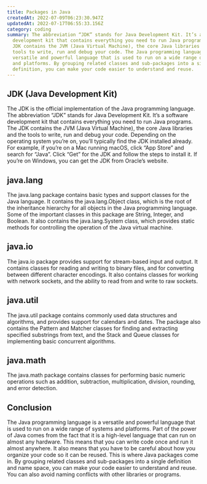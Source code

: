 ```yaml
---
title: Packages in Java
createdAt: 2022-07-09T06:23:30.947Z
updatedAt: 2022-07-17T06:55:33.156Z
category: coding
summary: The abbreviation “JDK” stands for Java Development Kit. It’s a software
  development kit that contains everything you need to run Java programs. The
  JDK contains the JVM (Java Virtual Machine), the core Java libraries and the
  tools to write, run and debug your code. The Java programming language is a
  versatile and powerful language that is used to run on a wide range of systems
  and platforms. By grouping related classes and sub-packages into a single
  definition, you can make your code easier to understand and reuse.
---
```


## JDK (Java Development Kit)

The JDK is the official implementation of the Java programming language. The abbreviation “JDK” stands for Java Development Kit. It’s a software development kit that contains everything you need to run Java programs. The JDK contains the JVM (Java Virtual Machine), the core Java libraries and the tools to write, run and debug your code. Depending on the operating system you’re on, you’ll typically find the JDK installed already. For example, if you’re on a Mac running macOS, click “App Store” and search for “Java”. Click “Get” for the JDK and follow the steps to install it. If you’re on Windows, you can get the JDK from Oracle’s website.

## java.lang

The java.lang package contains basic types and support classes for the Java language. It contains the java.lang.Object class, which is the root of the inheritance hierarchy for all objects in the Java programming language. Some of the important classes in this package are String, Integer, and Boolean. It also contains the java.lang.System class, which provides static methods for controlling the operation of the Java virtual machine.

## java.io

The java.io package provides support for stream-based input and output. It contains classes for reading and writing to binary files, and for converting between different character encodings. It also contains classes for working with network sockets, and the ability to read from and write to raw sockets.

## java.util

The java.util package contains commonly used data structures and algorithms, and provides support for calendars and dates. The package also contains the Pattern and Matcher classes for finding and extracting specified substrings from text, and the Stack and Queue classes for implementing basic concurrent algorithms.

## java.math

The java.math package contains classes for performing basic numeric operations such as addition, subtraction, multiplication, division, rounding, and error detection.

## Conclusion

The Java programming language is a versatile and powerful language that is used to run on a wide range of systems and platforms. Part of the power of Java comes from the fact that it is a high-level language that can run on almost any hardware.
This means that you can write code once and run it almost anywhere. It also means that you have to be careful about how you organize your code so it can be reused.
This is where Java packages come in.
By grouping related classes and sub-packages into a single definition and name space, you can make your code easier to understand and reuse. You can also avoid naming conflicts with other libraries or programs.
